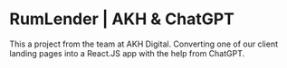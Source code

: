 # RumLender | AKH & ChatGPT #
This a project from the team at AKH Digital. Converting one of our client landing pages into a React.JS app with the help from ChatGPT.
